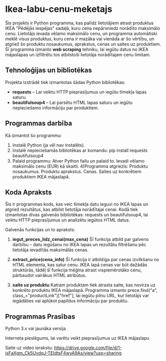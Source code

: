 # Ikea-labu-cenu-meketajs

Šis projekts ir Python programma, kas palīdz lietotājiem atrast produktus IKEA "Pēdējās iespējas" sadaļā, kuru cena nepārsniedz norādīto maksimālo cenu. Lietotājs ievada vēlamo maksimālo cenu, un programma automātiski meklē visus produktus, kuru cena ir mazāka vai vienāda ar šo vērtību, un atgriež šo produktu nosaukumus, aprakstus, cenas un saites uz produktiem.
Šī programma izmanto **web scraping** tehniku, lai iegūtu datus no IKEA mājaslapas un izfiltrētu tos atbilstoši lietotāja norādītajam cenu limitam.

## Tehnoloģijas un bibliotēkas

Projekta izstrādē tiek izmantotas šādas Python bibliotēkas:

- **requests** – Lai veiktu HTTP pieprasījumus un iegūtu tīmekļa lapas saturu.
- **beautifulsoup4** – Lai parsētu HTML lapas saturu un iegūtu nepieciešamo informāciju par produktiem.

## Programmas darbība

Kā izmantot šo programmu:
1) Instalē Python (ja vēl nav instalēts).
2) Instalē nepieciešamās bibliotēkas ar komandu:
   pip install requests beautifulsoup4
3) Palaid programmu:
Atver Python failu un palaid to.
Ievadi vēlamo maksimālo cenu (EUR) kā skaitli.
4)Programma atgriezīs:
Produktu nosaukumus.
Produktu aprakstus.
Cenas.
Saites uz konkrētiem produktiem IKEA mājaslapā.

## Koda Apraksts
Šis ir programmas kods, kas veic tīmekļa datu ieguvi no IKEA lapas un atgriež rezultātus, kas atbilst lietotāja norādītajai cenai. Kodā tiek izmantotas divas galvenās bibliotēkas: requests un beautifulsoup4, lai veiktu HTTP pieprasījumus un analizētu iegūtos HTML datus.

Galvenās funkcijas un to apraksts:
1) **iegut_preces_lidz_cenai(max_cena)**
Šī funkcija atbild par galveno darbību – datu iegūšanu no IKEA lapas un rezultātu filtrēšanu pēc lietotāja ievadītās maksimālās cenas.

2) **extract_price(cena_info)**
Šī funkcija ir atbildīga par cenas izvilkšanu no HTML elementa, kas satur cenu. IKEA lapā cenas var būt dažādās struktūrās, tādēļ šī funkcija mēģina atrast vispiemērotāko cenu, pārbaudot vairākus HTML atribūtus.

3) **saite uz produktu**
Katram produktam tiek atrasta saite, kas novirza uz konkrēto produktu IKEA mājaslapā. Programma izmanto prece.find("a", class_="productLink")["href"], lai iegūtu pilnu URL, kur lietotājs var iegādāties vai aplūkot papildus informāciju par produktu.

## Programmas Prasības
Python 3.x vai jaunāka versija

Interneta pieslēgums, lai varētu veikt pieprasījumus uz IKEA mājaslapu

Saite uz video ierakstu: https://drive.google.com/file/d/1-isFaXgm_Ck5UvdqJ-TEIdtsF4wyA9As/view?usp=sharing
